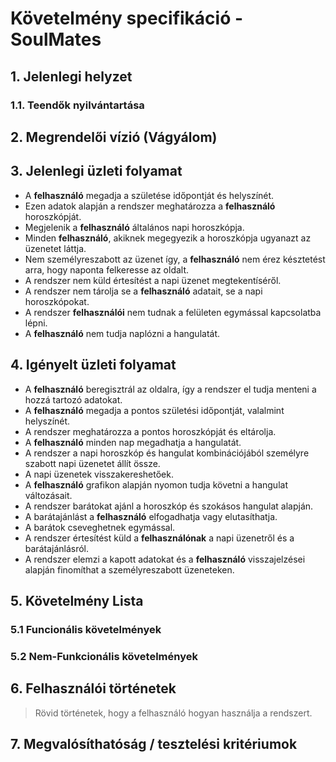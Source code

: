 # Követelmény specifikáció - SoulMates

## 1. Jelenlegi helyzet

### 1.1. Teendők nyilvántartása

## 2. Megrendelői vízió (Vágyálom)

## 3. Jelenlegi üzleti folyamat
- A **felhasználó** megadja a születése időpontját és helyszínét.
- Ezen adatok alapján a rendszer meghatározza a **felhasználó** horoszkópját.
- Megjelenik a **felhasználó** általános napi horoszkópja.
- Minden **felhasználó**, akiknek megegyezik a horoszkópja ugyanazt az üzenetet láttja. 
- Nem személyreszabott az üzenet így, a **felhasználó** nem érez késztetést arra, hogy naponta felkeresse az oldalt.
- A rendszer nem küld értesítést a napi üzenet megtekentíséről.
- A rendszer nem tárolja se a **felhasználó** adatait, se a napi horoszkópokat.
- A rendszer **felhasználói** nem tudnak a felületen egymással kapcsolatba lépni.
- A **felhasználó** nem tudja naplózni a hangulatát.

## 4. Igényelt üzleti folyamat
- A **felhasználó** beregisztrál az oldalra, így a rendszer el tudja menteni a hozzá tartozó adatokat.
- A **felhasználó** megadja a pontos születési időpontját, valalmint helyszínét.
- A rendszer meghatározza a pontos horoszkópját és eltárolja.
- A **felhasználó** minden nap megadhatja a hangulatát.
- A rendszer a napi horoszkóp és hangulat kombinációjából személyre szabott napi üzenetet állít össze.
- A napi üzenetek visszakereshetőek.
- A **felhasználó** grafikon alapján nyomon tudja követni a hangulat változásait.
- A rendszer barátokat ajánl a horoszkóp és szokásos hangulat alapján.
- A barátajánlást a **felhasználó** elfogadhatja vagy elutasíthatja.
- A barátok cseveghetnek egymással.
- A rendszer értesítést küld a **felhasználónak** a napi üzenetről és a barátajánlásról.
- A rendszer elemzi a kapott adatokat és a **felhasználó** visszajelzései alapján finomíthat a személyreszabott üzeneteken.

## 5. Követelmény Lista

### 5.1 Funcionális követelmények

### 5.2 Nem-Funkcionális követelmények

## 6. Felhasználói történetek

> Rövid történetek, hogy a felhasználó hogyan használja a rendszert.

## 7. Megvalósíthatóság / tesztelési kritériumok
